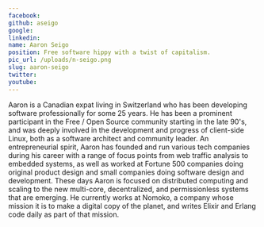 ```yaml
---
facebook: 
github: aseigo
google: 
linkedin: 
name: Aaron Seigo
position: Free software hippy with a twist of capitalism.
pic_url: /uploads/n-seigo.png
slug: aaron-seigo
twitter: 
youtube: 
---
```

<p>Aaron is a Canadian expat living in Switzerland who has been developing software professionally for some 25 years. He has been a prominent participant in the Free / Open Source community starting in the late 90&#39;s, and was deeply involved in the development and progress of client-side Linux, both as a software architect and community leader. An entrepreneurial spirit, Aaron has founded and run various tech companies during his career with a range of focus points from web traffic analysis to embedded systems, as well as worked at Fortune 500 companies doing original product design and small companies doing software design and development. These days Aaron is focused on distributed computing and scaling to the new multi-core, decentralized, and permissionless systems that are emerging. He currently works at Nomoko, a company whose mission it is to make a digital copy of the planet, and writes Elixir and Erlang code daily as part of that mission.</p>
